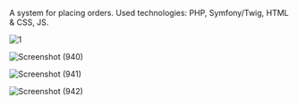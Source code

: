 A system for placing orders. Used technologies: PHP, Symfony/Twig, HTML & CSS, JS.

![1](https://github.com/EdisMc/placing_orders/assets/92871901/d5dd457f-b8bb-4d0f-a2c2-ce3dbb0f1633)

![Screenshot (940)](https://github.com/EdisMc/placing_orders/assets/92871901/00dbef69-0113-4291-873e-bb1b977a9e51)

![Screenshot (941)](https://github.com/EdisMc/placing_orders/assets/92871901/ee57763d-682c-41d3-bf32-aee12a73350e)

![Screenshot (942)](https://github.com/EdisMc/placing_orders/assets/92871901/c5dd4986-7e32-4b7c-be33-6355ffad21b5)
